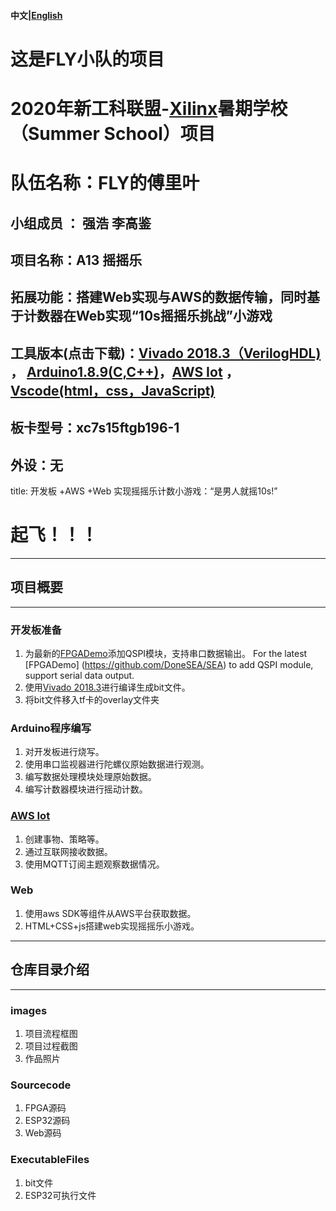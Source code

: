 #### 中文|[English](README_en.md)
# 这是FLY小队的项目
# 2020年新工科联盟-[Xilinx](https://www.xilinx.com/)暑期学校（Summer School）项目
# 队伍名称：FLY的傅里叶
## 小组成员 ： 强浩   李高鉴
## 项目名称：A13 摇摇乐
## 拓展功能：搭建Web实现与AWS的数据传输，同时基于计数器在Web实现“10s摇摇乐挑战”小游戏
## 工具版本(点击下载)：[Vivado 2018.3（VerilogHDL)](https://china.xilinx.com) ， [Arduino1.8.9(C,C++)](https://www.arduino.cc/en/Main/Software)，[AWS Iot](https://aws.amazon.com/tw/education/awseducate/) ，[Vscode(html，css，JavaScript)](https://code.visualstudio.com/)
## 板卡型号：xc7s15ftgb196-1
## 外设：无

title: 开发板 +AWS +Web 实现摇摇乐计数小游戏：“是男人就摇10s!”

# 起飞！！！
---
## 项目概要 
---
### 开发板准备
1. 为最新的[FPGADemo](https://github.com/DoneSEA/SEA)添加QSPI模块，支持串口数据输出。
For the latest [FPGADemo] (https://github.com/DoneSEA/SEA) to add QSPI module, support serial data output.
2. 使用[Vivado 2018.3](https://china.xilinx.com)进行编译生成bit文件。
3. 将bit文件移入tf卡的overlay文件夹
### Arduino程序编写
1. 对开发板进行烧写。
2. 使用串口监视器进行陀螺仪原始数据进行观测。
3. 编写数据处理模块处理原始数据。
4. 编写计数器模块进行摇动计数。
### [AWS Iot](https://www.awseducate.com)
1. 创建事物、策略等。
2. 通过互联网接收数据。
3. 使用MQTT订阅主题观察数据情况。
### Web
1. 使用aws SDK等组件从AWS平台获取数据。
2. HTML+CSS+js搭建web实现摇摇乐小游戏。

---
## 仓库目录介绍
---
### images
1. 项目流程框图
2. 项目过程截图
3. 作品照片

### Sourcecode
1. FPGA源码
2. ESP32源码
3. Web源码

### ExecutableFiles
1. bit文件
2. ESP32可执行文件
